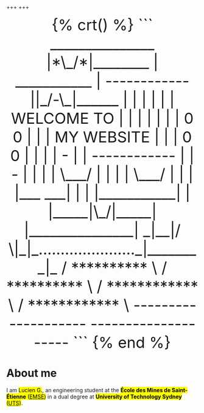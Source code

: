 +++
+++

<center style="font-size:1vmax;">
{% crt() %}
```
   _______________                  |*\_/*|________   
  |  ___________  |  ------------  ||_/-\_|______  |  
  | |           | | | WELCOME TO | | |           | |  
  | |   0   0   | | | MY WEBSITE | | |   0   0   | |  
  | |     -     | |  ------------  | |     -     | |  
  | |   \___/   | |                | |   \___/   | |  
  | |___     ___| |                | |___________| |  
  |_____|\_/|_____|                |_______________|  
    _|__|/ \|_|_......................_|________|_    
   / ********** \                    / ********** \   
 /  ************  \                /  ************  \ 
--------------------              --------------------
```
{% end %}
</center>

# About me
I am <mark>Lucien G.</mark>, an engineering student at the <mark>**École des Mines de Saint-Étienne** (<abbr title="École des Mines de Saint-Étienne">EMSE</abbr>)</mark> in a dual degree at <mark>**University of Technology Sydney** (<abbr title="UTS">UTS</abbr>)</mark>.